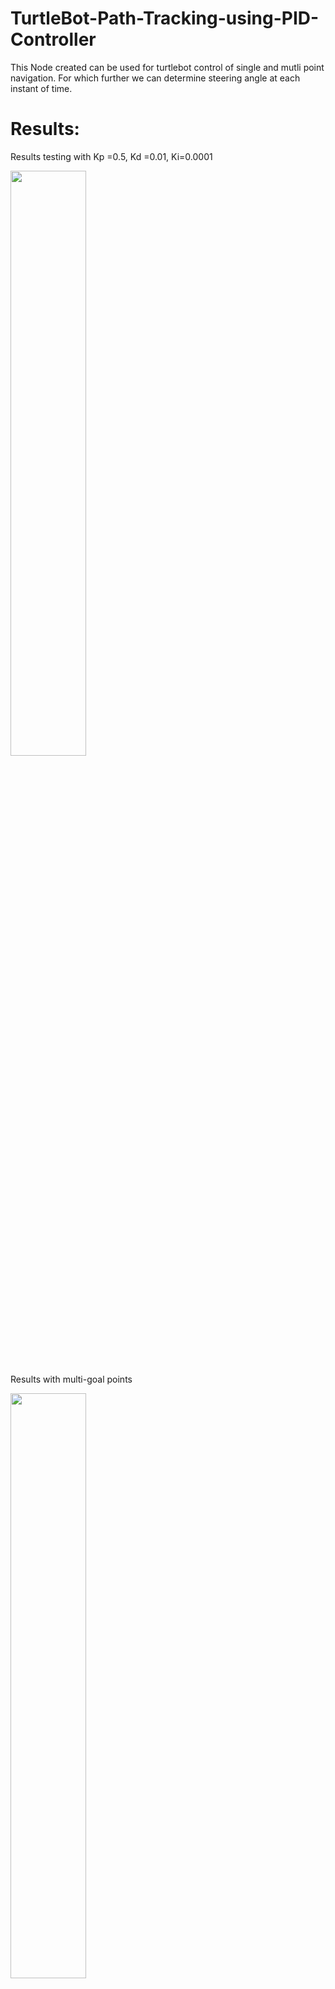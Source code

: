 # TurtleBot-Path-Tracking-using-PID-Controller
This Node created can be used for turtlebot control of single and mutli point navigation. For which further we can determine steering angle at each instant of time. 

# Results:

Results testing with Kp =0.5, Kd =0.01, Ki=0.0001
<p float="center">
<img src="animations/PID_control.gif" width="49%"/>
</p>

Results with multi-goal points
<p float="center">
<img src="animations/multi_goal_points.gif" width="49%"/>
</p>



# Lauching simulation

First download the repo and create a catkin workspace

```
 roslaunch turtlebot3_gazebo turtlebot3_empty_world.launch
```

Once gazebo is launched, open another terminal, then

```
source ./devel/setup.bash
```
```
rosrun turtlebot3_controller controller_node
```

# References:

Create Catkin_ws and initialize it, Follow the http://wiki.ros.org/ROS/Tutorials link for more information.

Install tutlebot3 package, Follow the https://emanual.robotis.com/docs/en/platform/turtlebot3/simulation/ link for more information.


